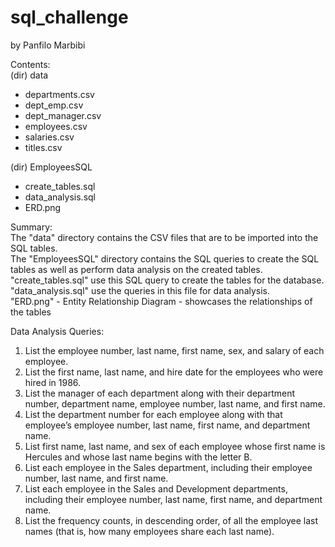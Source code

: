 # sql_challenge
by Panfilo Marbibi  

Contents:  
(dir) data
- departments.csv  
- dept_emp.csv
- dept_manager.csv
- employees.csv  
- salaries.csv
- titles.csv
  
(dir) EmployeesSQL  
- create_tables.sql  
- data_analysis.sql  
- ERD.png

Summary:  
The "data" directory contains the CSV files that are to be imported into the SQL tables.  
The "EmployeesSQL" directory contains the SQL queries to create the SQL tables as well as perform data analysis on the created tables.  
"create_tables.sql" use this SQL query to create the tables for the database.  
"data_analysis.sql"  use the queries in this file for data analysis.  
"ERD.png" - Entity Relationship Diagram - showcases the relationships of the tables  

Data Analysis Queries:  
 1. List the employee number, last name, first name, sex, and salary of each employee.  
 2. List the first name, last name, and hire date for the employees who were hired in 1986.  
 3. List the manager of each department along with their department number, department name, employee number, last name, and first name.  
 4. List the department number for each employee along with that employee’s employee number, last name, first name, and department name.  
 5. List first name, last name, and sex of each employee whose first name is Hercules and whose last name begins with the letter B.  
 6. List each employee in the Sales department, including their employee number, last name, and first name.  
 7. List each employee in the Sales and Development departments, including their employee number, last name, first name, and department name.  
 8. List the frequency counts, in descending order, of all the employee last names (that is, how many employees share each last name).
